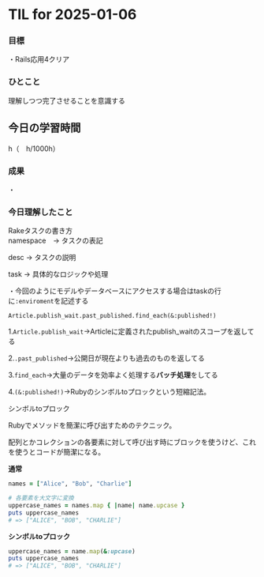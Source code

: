 # TIL for 2025-01-06

### 目標

・Rails応用4クリア

### ひとこと

理解しつつ完了させることを意識する


## 今日の学習時間

h（　h/1000h）

### 成果

・

### 今日理解したこと

<summary>Rakeタスクの書き方</summary>
namespace　→ タスクの表記

desc → タスクの説明

task → 具体的なロジックや処理

・今回のようにモデルやデータベースにアクセスする場合はtaskの行に```:enviroment```を記述する

```Article.publish_wait.past_published.find_each(&:published!)```

1.```Article.publish_wait```→Articleに定義されたpublish_waitのスコープを返してる

2.```.past_published```→公開日が現在よりも過去のものを返してる

3.```find_each```→大量のデータを効率よく処理する**バッチ処理**をしてる

4.```(&:published!)```→Rubyのシンボルtoプロックという短縮記法。


<summary>シンボルtoプロック</summary>

Rubyでメソッドを簡潔に呼び出すためのテクニック。

配列とかコレクションの各要素に対して呼び出す時にブロックを使うけど、これを使うとコードが簡潔になる。

**通常**

```rb
names = ["Alice", "Bob", "Charlie"]

# 各要素を大文字に変換
uppercase_names = names.map { |name| name.upcase }
puts uppercase_names
# => ["ALICE", "BOB", "CHARLIE"]
```

**シンボルtoプロック**

```rb
uppercase_names = name.map(&:upcase)
puts uppercase_names
# => ["ALICE", "BOB", "CHARLIE"]
```
